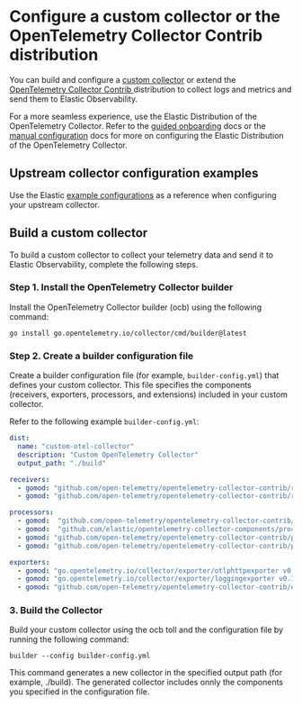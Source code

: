 # Configure a custom collector or the OpenTelemetry Collector Contrib distribution

You can build and configure a [custom collector](https://opentelemetry.io/docs/collector/custom-collector/) or extend the [OpenTelemetry Collector Contrib ](https://github.com/open-telemetry/opentelemetry-collector-contrib) distribution to collect logs and metrics and send them to Elastic Observability.

For a more seamless experience, use the Elastic Distribution of the OpenTelemetry Collector.
Refer to the [guided onboarding](guided-onboarding.md) docs or the [manual configuration](manual-configuration.md) docs for more on configuring the Elastic Distribution of the OpenTelemetry Collector.

## Upstream collector configuration examples

Use the Elastic [example configurations](https://github.com/elastic/elastic-agent/tree/main/internal/pkg/otel/samples) as a reference when configuring your upstream collector.

## Build a custom collector

To build a custom collector to collect your telemetry data and send it to Elastic Observability, complete the following steps.

### Step 1. Install the OpenTelemetry Collector builder
Install the OpenTelemetry Collector builder (ocb) using the following command:

`go install go.opentelemetry.io/collector/cmd/builder@latest
`

### Step 2. Create a builder configuration file
Create a builder configuration file (for example, `builder-config.yml`) that defines your custom collector. This file specifies the components (receivers, exporters, processors, and extensions) included in your custom collector.

Refer to the following example `builder-config.yml`:

``` yaml
dist:
  name: "custom-otel-collector"
  description: "Custom OpenTelemetry Collector"
  output_path: "./build"

receivers:
  - gomod: "github.com/open-telemetry/opentelemetry-collector-contrib/receiver/hostmetricsreceiver v0.103.0"
  - gomod: "github.com/open-telemetry/opentelemetry-collector-contrib/receiver/filelogreceiver v0.103.0"

processors:
  - gomod:  "github.com/open-telemetry/opentelemetry-collector-contrib/processor/resourcedetectionprocessor v0.103.0"
  - gomod:  "github.com/elastic/opentelemetry-collector-components/processor/elasticinframetricsprocessor v0.5.1"
  - gomod: "github.com/open-telemetry/opentelemetry-collector-contrib/processor/resourceprocessor v0.103.0"
  - gomod: "github.com/open-telemetry/opentelemetry-collector-contrib/processor/attributesprocessor v0.103.0"

exporters:
  - gomod: "go.opentelemetry.io/collector/exporter/otlphttpexporter v0.103.0"
  - gomod: "go.opentelemetry.io/collector/exporter/loggingexporter v0.103.0"
  - gomod: "github.com/open-telemetry/opentelemetry-collector-contrib/exporter/elasticsearchexporter v0.103.0"

```

### 3. Build the Collector
Build your custom collector using the ocb toll and the configuration file by running the following command:

`builder --config builder-config.yml`

This command generates a new collector in the specified output path (for example, ./build). The generated collector includes onnly the components you specified in the configuration file.